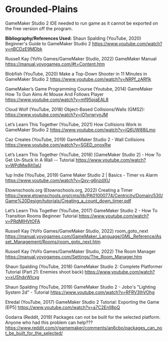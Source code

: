 # Grounded-Plains

GameMaker Studio 2 IDE needed to run game as it cannot be exported on the free version off the program.


**Bibliography/References Used:**
Shaun Spalding (YouTube, 2020) Beginner's Guide to GameMaker Studio 2
https://www.youtube.com/watch?v=nBCDzE9MDbk

Russell Kay (YoYo Games/GameMaker Studio, 2022) GameMaker Manual
https://manual.yoyogames.com/#t=Content.htm


Blobfish (YouTube, 2020) Make a Top-Down Shooter in 11 Minutes in GameMaker Studio 2
https://www.youtube.com/watch?v=NRPf_zARflk

GameMaker’s Game Programming Course (Youtube, 2014) GameMaker How To Gun Aims At Mouse And Follows Player
https://www.youtube.com/watch?v=mf95pjaEAL8

Cloud Wolf (YouTube, 2018) Object-Based Collisions/Walls (GMS2):
https://www.youtube.com/watch?v=jO1vrwrynJM

Let’s Learn This Together (YouTube, 2021) How Collisions Work in GameMaker Studio 2
https://www.youtube.com/watch?v=iQ6UW88iLmo

Caz Creates (YouTube, 2019) GameMaker Studio 2 - Wall Collisions
https://www.youtube.com/watch?v=SGED_onoxRw

Let’s Learn This Together (YouTube, 2018) [GameMaker Studio 2] - How To Get Un-Stuck In A Wall -- Tutorial
https://www.youtube.com/watch?v=WPdMw8jt0aU

1up Indie (YouTube, 2019) Game Maker Studio 2 | Basics - Timer vs Alarm
https://www.youtube.com/watch?v=Qxv-g6nzdXU

Etownschools.org (Etownschools.org, 2022) Creating a Timer
https://www.etownschools.org/cms/lib/PA01000774/Centricity/Domain/530/Game%20Design/tutorials/Creating_a_count_down_timer.pdf

Let’s Learn This Together (YouTube, 2017) GameMaker Studio 2 - How To Transition Rooms Beginner Tutorial
https://www.youtube.com/watch?v=PRdMlHVtOFA

Russell Kay (YoYo Games/GameMaker Studio, 2022) room_goto_next
https://manual.yoyogames.com/GameMaker_Language/GML_Reference/Asset_Management/Rooms/room_goto_next.htm

Russell Kay (YoYo Games/GameMaker Studio, 2022) The Room Manager
https://manual.yoyogames.com/Settings/The_Room_Manager.htm

Shaun Spalding (YouTube, 2018) GameMaker Studio 2: Complete Platformer Tutorial (Part 21: Enemies shoot back)
https://www.youtube.com/watch?v=xUShdxWlcxg

Shaun Spalding (YouTube, 2019) GameMaker Studio 2 - Jobo's "Lighting System 2d" - Tutorial
https://www.youtube.com/watch?v=RFRV3lhVOhg



Etredal (YouTube, 2017) GameMaker Studio 2 Tutorial: Exporting the Game [EP5]
https://www.youtube.com/watch?v=a7C2Enll8pQ

Godarra (Reddit, 2019) Packages can not be built for the selected platform. Anyone who had this problem can help???
https://www.reddit.com/r/gamemaker/comments/an6cbo/packages_can_not_be_built_for_the_selected/
